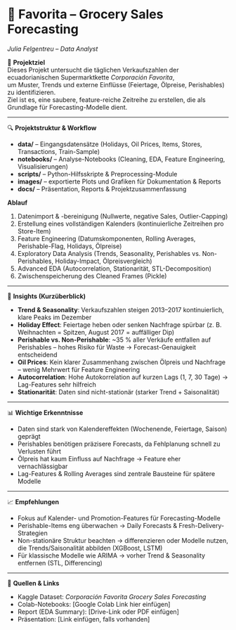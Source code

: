# 🛒 Favorita – Grocery Sales Forecasting  
*Julia Felgentreu – Data Analyst*  

🎯 **Projektziel**  
Dieses Projekt untersucht die täglichen Verkaufszahlen der ecuadorianischen Supermarktkette *Corporación Favorita*,  
um Muster, Trends und externe Einflüsse (Feiertage, Ölpreise, Perishables) zu identifizieren.  
Ziel ist es, eine saubere, feature-reiche Zeitreihe zu erstellen, die als Grundlage für Forecasting-Modelle dient.  

---

🔍 **Projektstruktur & Workflow**  

- **data/** – Eingangsdatensätze (Holidays, Oil Prices, Items, Stores, Transactions, Train-Sample)  
- **notebooks/** – Analyse-Notebooks (Cleaning, EDA, Feature Engineering, Visualisierungen)  
- **scripts/** – Python-Hilfsskripte & Preprocessing-Module  
- **images/** – exportierte Plots und Grafiken für Dokumentation & Reports  
- **docs/** – Präsentation, Reports & Projektzusammenfassung  

**Ablauf**  
1. Datenimport & -bereinigung (Nullwerte, negative Sales, Outlier-Capping)  
2. Erstellung eines vollständigen Kalenders (kontinuierliche Zeitreihen pro Store-Item)  
3. Feature Engineering (Datumskomponenten, Rolling Averages, Perishable-Flag, Holidays, Ölpreise)  
4. Exploratory Data Analysis (Trends, Seasonality, Perishables vs. Non-Perishables, Holiday-Impact, Ölpreisvergleich)  
5. Advanced EDA (Autocorrelation, Stationarität, STL-Decomposition)  
6. Zwischenspeicherung des Cleaned Frames (Pickle)  

---

🧩 **Insights (Kurzüberblick)**  
- **Trend & Seasonality**: Verkaufszahlen steigen 2013–2017 kontinuierlich, klare Peaks im Dezember  
- **Holiday Effect**: Feiertage heben oder senken Nachfrage spürbar (z. B. Weihnachten = Spitzen, August 2017 = auffälliger Dip)  
- **Perishable vs. Non-Perishable**: ~35 % aller Verkäufe entfallen auf Perishables – hohes Risiko für Waste → Forecast-Genauigkeit entscheidend  
- **Oil Prices**: Kein klarer Zusammenhang zwischen Ölpreis und Nachfrage – wenig Mehrwert für Feature Engineering  
- **Autocorrelation**: Hohe Autokorrelation auf kurzen Lags (1, 7, 30 Tage) → Lag-Features sehr hilfreich  
- **Stationarität**: Daten sind nicht-stationär (starker Trend + Saisonalität)  

---

📊 **Wichtige Erkenntnisse**  
- Daten sind stark von Kalendereffekten (Wochenende, Feiertage, Saison) geprägt  
- Perishables benötigen präzisere Forecasts, da Fehlplanung schnell zu Verlusten führt  
- Ölpreis hat kaum Einfluss auf Nachfrage → Feature eher vernachlässigbar  
- Lag-Features & Rolling Averages sind zentrale Bausteine für spätere Modelle  

---

📈 **Empfehlungen**  
- Fokus auf Kalender- und Promotion-Features für Forecasting-Modelle  
- Perishable-Items eng überwachen → Daily Forecasts & Fresh-Delivery-Strategien  
- Non-stationäre Struktur beachten → differenzieren oder Modelle nutzen, die Trends/Saisonalität abbilden (XGBoost, LSTM)  
- Für klassische Modelle wie ARIMA → vorher Trend & Seasonality entfernen (STL, Differencing)  

---

📂 **Quellen & Links**  
- Kaggle Dataset: *Corporación Favorita Grocery Sales Forecasting*  
- Colab-Notebooks: [Google Colab Link hier einfügen]  
- Report (EDA Summary): [Drive-Link oder PDF einfügen]  
- Präsentation: [Link einfügen, falls vorhanden]  

